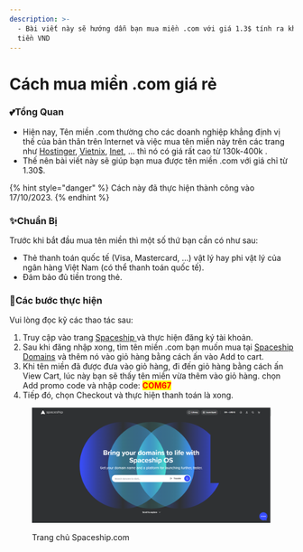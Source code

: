 ```yaml
---
description: >-
  - Bài viết này sẽ hướng dẫn bạn mua miền .com với giá 1.3$ tính ra khoảng 32k
  tiền VND
---
```


# Cách mua miền .com giá rẻ

### 💕Tổng Quan

* Hiện nay, Tên miền .com thường cho các doanh nghiệp khẳng định vị thế của bản thân trên Internet và việc mua tên miền này trên các trang như [Hostinger](https://www.hostinger.vn/), [Vietnix](https://vietnix.vn/), [Inet](https://inet.vn/), ... thì nó có giá rất cao từ 130k-400k .
* Thế nên bài viết này sẽ giúp bạn mua được tên miền .com với giá chỉ từ 1.30$.

{% hint style="danger" %}
Cách này đã thực hiện thành công vào 17/10/2023.
{% endhint %}

### ✨Chuẩn Bị

Trước khi bắt đầu mua tên miền thì một số thứ bạn cần có như sau:

* Thẻ thanh toán quốc tế (Visa, Mastercard, ...) vật lý hay phi vật lý của ngân hàng Việt Nam (có thể thanh toán quốc tế).
* Đảm bảo đủ tiền trong thẻ.

### 📑Các bước thực hiện

Vui lòng đọc kỹ các thao tác sau:

1. Truy cập vào trang [Spaceship ](https://www.spaceship.com/)và thực hiện đăng ký tài khoản.
2. Sau khi đăng nhập xong, tìm tên miền .com bạn muốn mua tại [Spaceship Domains](https://www.spaceship.com/domains/) và thêm nó vào giỏ hàng bằng cách ấn vào Add to cart.
3. Khi tên miền đã được đưa vào giỏ hàng, đi đến giỏ hàng bằng cách ấn View Cart, lúc này bạn sẽ thấy tên miền vừa thêm vào giỏ hàng. chọn Add promo code và nhập code: <mark style="color:red;">**COM67**</mark>
4. Tiếp đó, chọn Checkout và thực hiện thanh toán là xong.

<figure><img src="../.gitbook/assets/image (3).png" alt=""><figcaption><p>Trang chủ Spaceship.com</p></figcaption></figure>

